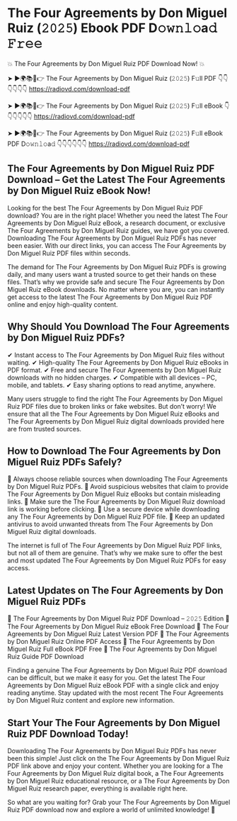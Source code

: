 # The Four Agreements by Don Miguel Ruiz (𝟸𝟶𝟸𝟻) Ebook PDF D𝚘𝚠𝚗𝚕𝚘a𝚍 𝙵𝚛𝚎𝚎

💥 The Four Agreements by Don Miguel Ruiz PDF Download Now! 💥

➤ ►🌍📚📱👉 The Four Agreements by Don Miguel Ruiz (𝟸𝟶𝟸𝟻) F𝚞ll PDF 👇👇👇👇👇👇
https://radiovd.com/download-pdf

➤ ►🌍📚📱👉 The Four Agreements by Don Miguel Ruiz (𝟸𝟶𝟸𝟻) F𝚞ll eBook 👇👇👇👇👇👇
https://radiovd.com/download-pdf

➤ ►🌍📚📱👉 The Four Agreements by Don Miguel Ruiz (𝟸𝟶𝟸𝟻) F𝚞ll eBook PDF D𝚘𝚠𝚗𝚕𝚘a𝚍 👇👇👇👇👇👇
https://radiovd.com/download-pdf

## The Four Agreements by Don Miguel Ruiz PDF Download – Get the Latest The Four Agreements by Don Miguel Ruiz eBook Now!

Looking for the best The Four Agreements by Don Miguel Ruiz PDF download? You are in the right place! Whether you need the latest The Four Agreements by Don Miguel Ruiz eBook, a research document, or exclusive The Four Agreements by Don Miguel Ruiz guides, we have got you covered. Downloading The Four Agreements by Don Miguel Ruiz PDFs has never been easier. With our direct links, you can access The Four Agreements by Don Miguel Ruiz PDF files within seconds.

The demand for The Four Agreements by Don Miguel Ruiz PDFs is growing daily, and many users want a trusted source to get their hands on these files. That’s why we provide safe and secure The Four Agreements by Don Miguel Ruiz eBook downloads. No matter where you are, you can instantly get access to the latest The Four Agreements by Don Miguel Ruiz PDF online and enjoy high-quality content.

## Why Should You Download The Four Agreements by Don Miguel Ruiz PDFs?

✔ Instant access to The Four Agreements by Don Miguel Ruiz files without waiting.
✔ High-quality The Four Agreements by Don Miguel Ruiz eBooks in PDF format.
✔ Free and secure The Four Agreements by Don Miguel Ruiz downloads with no hidden charges.
✔ Compatible with all devices – PC, mobile, and tablets.
✔ Easy sharing options to read anytime, anywhere.

Many users struggle to find the right The Four Agreements by Don Miguel Ruiz PDF files due to broken links or fake websites. But don’t worry! We ensure that all the The Four Agreements by Don Miguel Ruiz eBooks and The Four Agreements by Don Miguel Ruiz digital downloads provided here are from trusted sources.

## How to Download The Four Agreements by Don Miguel Ruiz PDFs Safely?

📌 Always choose reliable sources when downloading The Four Agreements by Don Miguel Ruiz PDFs.
📌 Avoid suspicious websites that claim to provide The Four Agreements by Don Miguel Ruiz eBooks but contain misleading links.
📌 Make sure the The Four Agreements by Don Miguel Ruiz download link is working before clicking.
📌 Use a secure device while downloading any The Four Agreements by Don Miguel Ruiz PDF file.
📌 Keep an updated antivirus to avoid unwanted threats from The Four Agreements by Don Miguel Ruiz digital downloads.

The internet is full of The Four Agreements by Don Miguel Ruiz PDF links, but not all of them are genuine. That’s why we make sure to offer the best and most updated The Four Agreements by Don Miguel Ruiz PDFs for easy access.

## Latest Updates on The Four Agreements by Don Miguel Ruiz PDFs

🔹 The Four Agreements by Don Miguel Ruiz PDF Download – 𝟸𝟶𝟸𝟻 Edition
🔹 The Four Agreements by Don Miguel Ruiz eBook Free Download
🔹 The Four Agreements by Don Miguel Ruiz Latest Version PDF
🔹 The Four Agreements by Don Miguel Ruiz Online PDF Access
🔹 The Four Agreements by Don Miguel Ruiz Full eBook PDF Free
🔹 The Four Agreements by Don Miguel Ruiz Guide PDF Download

Finding a genuine The Four Agreements by Don Miguel Ruiz PDF download can be difficult, but we make it easy for you. Get the latest The Four Agreements by Don Miguel Ruiz eBook PDF with a single click and enjoy reading anytime. Stay updated with the most recent The Four Agreements by Don Miguel Ruiz content and explore new information.

## Start Your The Four Agreements by Don Miguel Ruiz PDF Download Today!

Downloading The Four Agreements by Don Miguel Ruiz PDFs has never been this simple! Just click on the The Four Agreements by Don Miguel Ruiz PDF link above and enjoy your content. Whether you are looking for a The Four Agreements by Don Miguel Ruiz digital book, a The Four Agreements by Don Miguel Ruiz educational resource, or a The Four Agreements by Don Miguel Ruiz research paper, everything is available right here.

So what are you waiting for? Grab your The Four Agreements by Don Miguel Ruiz PDF download now and explore a world of unlimited knowledge! 🚀